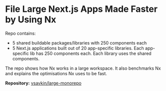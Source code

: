 # File Large Next.js Apps Made Faster by Using Nx

Repo contains:

- 5 shared buildable packages/libraries with 250 components each
- 5 Next.js applications built out of 20 app-specific libraries. Each app-specific lib has 250 components each. Each library uses the shared components.

The repo shows how Nx works in a large workspace. It also benchmarks Nx and explains the optimisations Nx uses to be fast.

**Repository:** [vsavkin/large-monorepo](https://github.com/vsavkin/large-monorepo)
